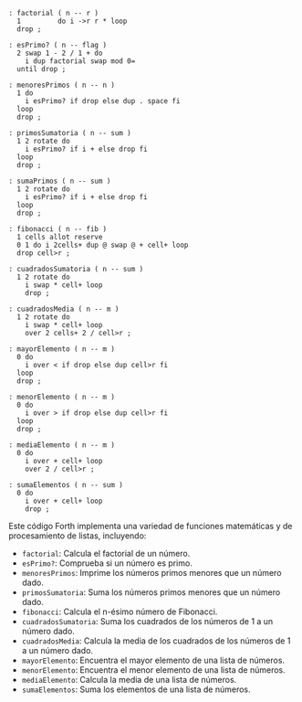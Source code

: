 ```forth
: factorial ( n -- r )
  1         do i ->r r * loop
  drop ;

: esPrimo? ( n -- flag )
  2 swap 1 - 2 / 1 + do
    i dup factorial swap mod 0=
  until drop ;

: menoresPrimos ( n -- n )
  1 do
    i esPrimo? if drop else dup . space fi
  loop
  drop ;

: primosSumatoria ( n -- sum )
  1 2 rotate do
    i esPrimo? if i + else drop fi
  loop
  drop ;

: sumaPrimos ( n -- sum )
  1 2 rotate do
    i esPrimo? if i + else drop fi
  loop
  drop ;

: fibonacci ( n -- fib )
  1 cells allot reserve
  0 1 do i 2cells+ dup @ swap @ + cell+ loop
  drop cell>r ;

: cuadradosSumatoria ( n -- sum )
  1 2 rotate do
    i swap * cell+ loop
    drop ;

: cuadradosMedia ( n -- m )
  1 2 rotate do
    i swap * cell+ loop
    over 2 cells+ 2 / cell>r ;

: mayorElemento ( n -- m )
  0 do
    i over < if drop else dup cell>r fi
  loop
  drop ;

: menorElemento ( n -- m )
  0 do
    i over > if drop else dup cell>r fi
  loop
  drop ;

: mediaElemento ( n -- m )
  0 do
    i over + cell+ loop
    over 2 / cell>r ;

: sumaElementos ( n -- sum )
  0 do
    i over + cell+ loop
    drop ;
```

Este código Forth implementa una variedad de funciones matemáticas y de procesamiento de listas, incluyendo:

* `factorial`: Calcula el factorial de un número.
* `esPrimo?`: Comprueba si un número es primo.
* `menoresPrimos`: Imprime los números primos menores que un número dado.
* `primosSumatoria`: Suma los números primos menores que un número dado.
* `fibonacci`: Calcula el n-ésimo número de Fibonacci.
* `cuadradosSumatoria`: Suma los cuadrados de los números de 1 a un número dado.
* `cuadradosMedia`: Calcula la media de los cuadrados de los números de 1 a un número dado.
* `mayorElemento`: Encuentra el mayor elemento de una lista de números.
* `menorElemento`: Encuentra el menor elemento de una lista de números.
* `mediaElemento`: Calcula la media de una lista de números.
* `sumaElementos`: Suma los elementos de una lista de números.